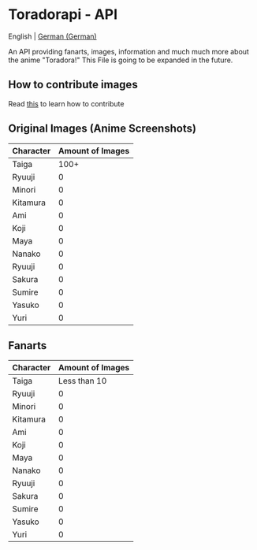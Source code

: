 # Toradorapi - API
English | [German (German)](https://github.com/toradorapi/api/blob/master/README.de.md)

An API providing fanarts, images, information and much much more about the anime "Toradora!"
This File is going to be expanded in the future.

## How to contribute images
Read [this](https://github.com/toradorapi/api/blob/master/CONTRIBUTING.md) to learn how to contribute

## Original Images (Anime Screenshots)
| Character | Amount of Images |
|-----------|------------------|
| Taiga | 100+ |
| Ryuuji | 0 |
| Minori | 0 |
| Kitamura | 0 |
| Ami | 0 |
| Koji | 0 |
| Maya | 0 |
| Nanako | 0 |
| Ryuuji | 0 |
| Sakura | 0 |
| Sumire | 0 |
| Yasuko | 0 |
| Yuri | 0 |

## Fanarts
| Character | Amount of Images |
|-----------|------------------|
| Taiga | Less than 10 |
| Ryuuji | 0 |
| Minori | 0 |
| Kitamura | 0 |
| Ami | 0 |
| Koji | 0 |
| Maya | 0 |
| Nanako | 0 |
| Ryuuji | 0 |
| Sakura | 0 |
| Sumire | 0 |
| Yasuko | 0 |
| Yuri | 0 |